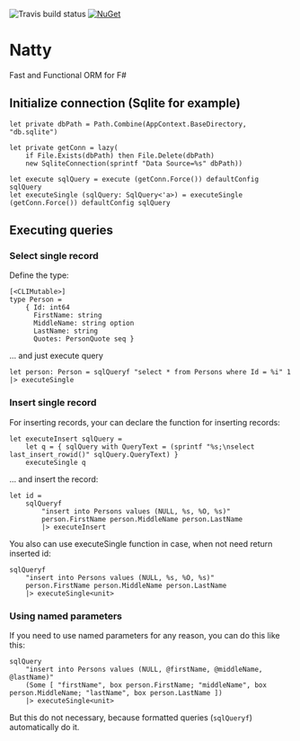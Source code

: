 ![Travis build status](https://travis-ci.org/Dolfik1/Natty.svg?branch=master)
[![NuGet](https://img.shields.io/nuget/v/Natty.svg)](https://www.nuget.org/packages/Natty/)
# Natty
Fast and Functional ORM for F#


## Initialize connection (Sqlite for example)
```F#
let private dbPath = Path.Combine(AppContext.BaseDirectory, "db.sqlite")

let private getConn = lazy(
    if File.Exists(dbPath) then File.Delete(dbPath)
    new SqliteConnection(sprintf "Data Source=%s" dbPath))

let execute sqlQuery = execute (getConn.Force()) defaultConfig sqlQuery
let executeSingle (sqlQuery: SqlQuery<'a>) = executeSingle (getConn.Force()) defaultConfig sqlQuery
```

## Executing queries

### Select single record
Define the type:
```F#
[<CLIMutable>]
type Person =
    { Id: int64
      FirstName: string
      MiddleName: string option
      LastName: string
      Quotes: PersonQuote seq }

```
... and just execute query
```F#
let person: Person = sqlQueryf "select * from Persons where Id = %i" 1 |> executeSingle
```

### Insert single record
For inserting records, your can declare the function for inserting records:
```F#
let executeInsert sqlQuery = 
    let q = { sqlQuery with QueryText = (sprintf "%s;\nselect last_insert_rowid()" sqlQuery.QueryText) }
    executeSingle q
```
... and insert the record:
```F#
let id = 
    sqlQueryf
        "insert into Persons values (NULL, %s, %O, %s)" 
        person.FirstName person.MiddleName person.LastName
        |> executeInsert
```

You also can use executeSingle function in case, when not need return inserted id:
```F#
sqlQueryf
    "insert into Persons values (NULL, %s, %O, %s)" 
    person.FirstName person.MiddleName person.LastName
    |> executeSingle<unit>
``` 

### Using named parameters

If you need to use named parameters for any reason, you can do this like this:

```F#
sqlQuery
    "insert into Persons values (NULL, @firstName, @middleName, @lastName)" 
    (Some [ "firstName", box person.FirstName; "middleName", box person.MiddleName; "lastName", box person.LastName ])
    |> executeSingle<unit>
```
But this do not necessary, because formatted queries (`sqlQueryf`) automatically do it.